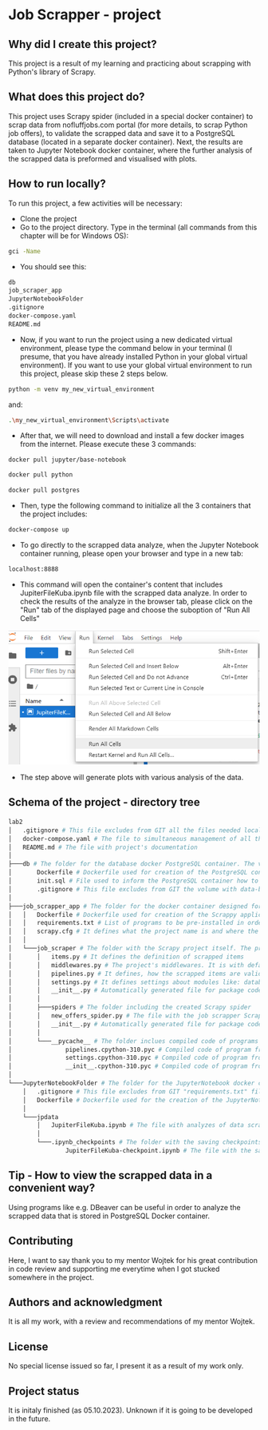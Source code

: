 # Job Scrapper - project

## Why did I create this project?

This project is a result of my learning and practicing about scrapping with Python's library of Scrapy.

## What does this project do?

This project uses Scrapy spider (included in a special docker container) to scrap data from nofluffjobs.com portal (for more details, to scrap Python job offers), to validate the scrapped data and save it to a PostgreSQL database (located in a separate docker container). Next, the results are taken to Jupyter Notebook docker container, where the further analysis of the scrapped data is preformed and visualised with plots.

## How to run locally?

To run this project, a few activities will be necessary:

- Clone the project
- Go to the project directory. Type in the terminal (all commands from this chapter will be for Windows OS):

```bash
gci -Name
```

- You should see this:

```bash
db
job_scraper_app
JupyterNotebookFolder
.gitignore
docker-compose.yaml
README.md
```

- Now, if you want to run the project using a new dedicated virtual environment, please type the command below in your terminal (I presume, that you have already installed Python in your global virtual environment). If you want to use your global virtual environment to run this project, please skip these 2 steps below.

```bash
python -m venv my_new_virtual_environment
```
and:

```bash
.\my_new_virtual_environment\Scripts\activate
```

- After that, we will need to download and install a few docker images from the internet. Please execute these 3 commands:


```bash
docker pull jupyter/base-notebook
```
```bash
docker pull python
```
```bash
docker pull postgres
```



- Then, type the following command to initialize all the 3 containers that the project includes:

```bash
docker-compose up
```

- To go directly to the scrapped data analyze, when the Jupyter Notebook container running, please open your browser and type in a new tab:

```bash
localhost:8888
```

- This command will open the container's content that includes JupiterFileKuba.ipynb file with the scrapped data analyze. In order to check the results of the analyze in the browser tab, please click on the "Run" tab of the displayed page and choose the suboption of "Run All Cells"

![IMG IPYNB1](https://github.com/JakBiel/README_img/blob/main/jupyter_scr.PNG)

- The step above will generate plots with various analysis of the data.

## Schema of the project - directory tree

```bash
lab2
│   .gitignore # This file excludes from GIT all the files needed locally only like e.g. virtual environmen etc.
│   docker-compose.yaml # The file to simultaneous management of all the docker container used in the project
│   README.md # The file with project's documentation
│
├───db # The folder for the database docker PostgreSQL container. The volume with data-backup is in the hidden subfolder "data"
│       Dockerfile # Dockerfile used for creation of the PostgreSQL container
│       init.sql # File used to inform the PostgreSQL container how to initialize the database
│       .gitignore # This file excludes from GIT the volume with data-backup that is in the hidden subfolder "data"
│
├───job_scrapper_app # The folder for the docker container designed for Scrapy job scrapper application
│   │   Dockerfile # Dockerfile used for creation of the Scrappy application container
│   │   requirements.txt # List of programs to be pre-installed in order to correctly execute the whole Scrapy application
│   │   scrapy.cfg # It defines what the project name is and where the project's settings are located
│   │
│   └───job_scraper # The folder with the Scrapy project itself. The project is Scrapy job scrapper application
│       │   items.py # It defines the definition of scrapped items
│       │   middlewares.py # The project's middlewares. It is with default settings, not changed from the project's beginning
│       │   pipelines.py # It defines, how the scrapped items are validated and loaded to the database container
│       │   settings.py # It defines settings about modules like: database container, pipelines, encoding type, bot names etc.
│       │   __init__.py # Automatically generated file for package code management. Here, it is empty. 
│       │
│       ├───spiders # The folder including the created Scrapy spider
│       │   new_offers_spider.py # The file with the job scrapper Scrapy spider
│       │   __init__.py # Automatically generated file for package code management. Here, it is empty. 
│       │
│       └───__pycache__ # The folder inclues compiled code of programs from selected .py files of "job_scraper" folder
│               pipelines.cpython-310.pyc # Compiled code of program from "pipelines.py" file
│               settings.cpython-310.pyc # Compiled code of program from "settings.py" file
│               __init__.cpython-310.pyc # Compiled code of program from "__init__.py" file. The file doesn't do anything
│
└───JupyterNotebookFolder # The folder for the JupyterNotebook docker container designed for JupyterNotebook analyzes
    │   .gitignore # This file excludes from GIT "requirements.txt" file which includes container initialization programs
    │   Dockerfile # Dockerfile used for the creation of the JupyterNotebook docker container
    │
    └───jpdata
        │   JupiterFileKuba.ipynb # The file with analyzes of data scrapped by job scrapper application
        │
        └───.ipynb_checkpoints # The folder with the saving checkpoints of .ipynb files
                JupiterFileKuba-checkpoint.ipynb # The file with the saving checkpoints of JupiterFileKuba.ipynb file

```

## Tip - How to view the scrapped data in a convenient way?

Using programs like e.g. DBeaver can be useful in order to analyze the scrapped data that is stored in PostgreSQL Docker container.

## Contributing

Here, I want to say thank you to my mentor Wojtek for his great contribution in code review and supporting me everytime when I got stucked somewhere in the project.

## Authors and acknowledgment

It is all my work, with a review and recommendations of my mentor Wojtek.

## License

No special license issued so far, I present it as a result of my work only.

## Project status

It is initaly finished (as 05.10.2023). Unknown if it is going to be developed in the future.

